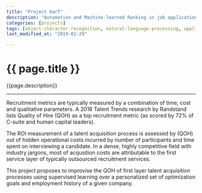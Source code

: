 ```yaml
---
title: "Project barT"
description: "Automation and Machine-learned Ranking in job application processes"
categories: [projects]
tags: [object-character-recognition, natural-language-processing, application-tracking-systems, machine-learning]
last_modified_at: "2019-01-29"

---
```


# {{ page.title }}

{{page.description}}

---

Recruitment metrics are typically measured by a combination of time, cost and qualitative parameters. A 2018 Talent Trends research by Randstand lists Quality of Hire (QOH) as a top recruitment metric (as scored by 72% of C-suite and human capital leaders).

The ROI measurement of a talent acquisition process is assessed by (QOH) out of hidden operational costs incurred by number of participants and time spent on interviewing a candidate. In a dense, highly competitive field with industry jargons, most of acqusition costs are attributable to the first service layer of typically outsourced recruitment services.

This project proposes to improvise the QOH of first layer talent acquisition processes using supervised learning over a personalized set of optimization goals and employment history of a given company.




